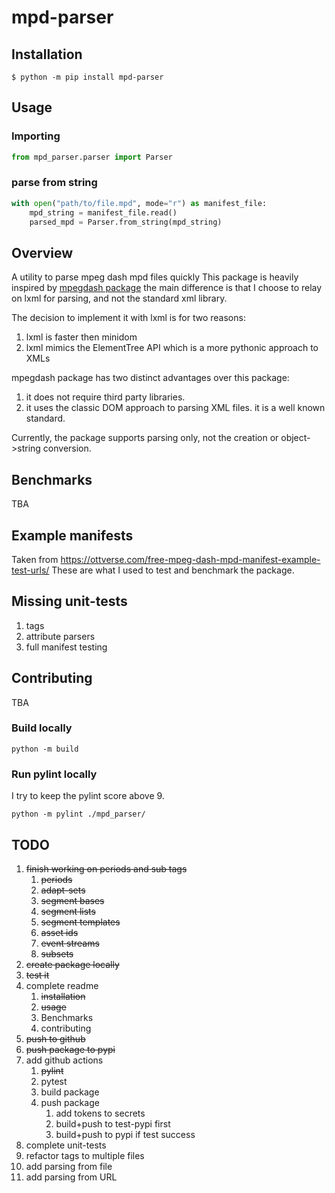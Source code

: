 # mpd-parser

## Installation
```shell
$ python -m pip install mpd-parser
```

## Usage
### Importing

```python
from mpd_parser.parser import Parser
```
### parse from string
```python
with open("path/to/file.mpd", mode="r") as manifest_file:
    mpd_string = manifest_file.read()
    parsed_mpd = Parser.from_string(mpd_string)
```

## Overview
A utility to parse mpeg dash mpd files quickly
This package is heavily inspired by [mpegdash package](https://github.com/sangwonl/python-mpegdash) the main difference is that I choose to relay on lxml for parsing, and not the standard xml library.

The decision to implement it with lxml is for two reasons:
1. lxml is faster then minidom
2. lxml mimics the ElementTree API which is a more pythonic approach to XMLs

mpegdash package has two distinct advantages over this package:
1. it does not require third party libraries.
2. it uses the classic DOM approach to parsing XML files. it is a well known standard.

Currently, the package supports parsing only, not the creation or object->string conversion.

## Benchmarks
TBA

## Example manifests
Taken from https://ottverse.com/free-mpeg-dash-mpd-manifest-example-test-urls/
These are what I used to test and benchmark the package.

## Missing unit-tests
1. tags
2. attribute parsers
3. full manifest testing

## Contributing
TBA

### Build locally
```shell
python -m build
```
### Run pylint locally
I try to keep the pylint score above 9.
```shell
python -m pylint ./mpd_parser/
```

## TODO
1. ~~finish working on periods and sub tags~~
   1. ~~periods~~
   2. ~~adapt-sets~~
   3. ~~segment bases~~
   4. ~~segment lists~~
   5. ~~segment templates~~
   6. ~~asset ids~~
   7. ~~event streams~~
   8. ~~subsets~~
2. ~~create package locally~~
3. ~~test it~~
4. complete readme
   1. ~~installation~~
   2. ~~usage~~
   3. Benchmarks
   4. contributing
5. ~~push to github~~
6. ~~push package to pypi~~
7. add github actions
   1. ~~pylint~~
   2. pytest
   3. build package
   4. push package
      1. add tokens to secrets
      2. build+push to test-pypi first
      3. build+push to pypi if test success
8. complete unit-tests
9. refactor tags to multiple files
10. add parsing from file
11. add parsing from URL
